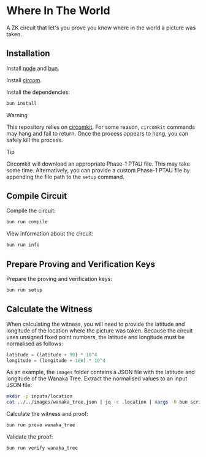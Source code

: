 # Where In The World

A ZK circuit that let's you prove you know where in the world a picture was taken.

## Installation

Install [node](https://nodejs.org/en/download) and [bun](https://bun.sh/docs/installation).

Install [circom](https://docs.circom.io/getting-started/installation/).

Install the dependencies:

```bash
bun install
```

> [!WARNING]
> This repository relies on [circomkit](https://github.com/erhant/circomkit).
> For some reason, `circomkit` commands may hang and fail to return. Once the process appears to hang, you can safely kill the process.

> [!TIP]
> Circomkit will download an appropriate Phase-1 PTAU file. This may take some time.
> Alternatively, you can provide a custom Phase-1 PTAU file by appending the file path to the `setup` command.

## Compile Circuit

Compile the circuit:

```bash
bun run compile
```

View information about the circuit:

```bash
bun run info
```

## Prepare Proving and Verification Keys

Prepare the proving and verification keys:

```bash
bun run setup
```

## Calculate the Witness

When calculating the witness, you will need to provide the latitude and longitude of the location where the picture was taken.
Because the circuit uses unsigned fixed point numbers, the latitude and longitude must be normalised as follows:

```js
latitude = (latitude + 90) * 10^4
longitude = (longitude + 180) * 10^4
```

As an example, the `images` folder contains a JSON file with the latitude and longitude of the Wanaka Tree. Extract the normalised values to an input JSON file:

```bash
mkdir -p inputs/location
cat ../../images/wanaka_tree.json | jq -c .location | xargs -0 bun scripts/normalize_location.ts > inputs/location/wanaka_tree.json
```

Calculate the witness and proof:

```bash
bun run prove wanaka_tree
```

Validate the proof:

```bash
bun run verify wanaka_tree
```
